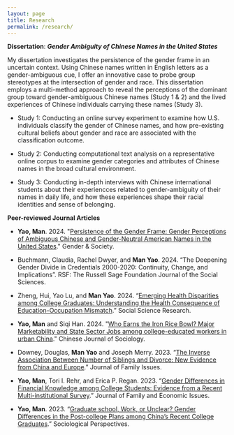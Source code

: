 ```yaml
---
layout: page
title: Research
permalink: /research/
---
```


**Dissertation**: ***Gender Ambiguity of Chinese Names in the United States***

My dissertation investigates the persistence of the gender frame in an uncertain context. Using Chinese names written in English letters as a gender-ambiguous cue, I offer an innovative case to probe group stereotypes at the intersection of gender and race. This dissertation employs a multi-method approach to reveal the perceptions of the dominant group toward gender-ambiguous Chinese names (Study 1 & 2) and the lived experiences of Chinese individuals carrying these names (Study 3).


* Study 1: Conducting an online survey experiment to examine how U.S. individuals classify the gender of Chinese names, and how pre-existing cultural beliefs about gender and race are associated with the classification outcome.

* Study 2: Conducting computational text analysis on a representative online corpus to examine gender categories and attributes of Chinese names in the broad cultural environment.

* Study 3: Conducting in-depth interviews with Chinese international students about their experiencces related to gender-ambiguity of their names in daily life, and how these experiences shape their racial identities and sense of belonging.


**Peer-reviewed Journal Articles**

* **Yao, Man**. 2024. "[Persistence of the Gender Frame: Gender Perceptions of Ambiguous Chinese and Gender-Neutral American Names in the United States](https://journals.sagepub.com/doi/10.1177/08912432241289956)." Gender & Society.

* Buchmann, Claudia, Rachel Dwyer, and **Man Yao**. 2024. “The Deepening Gender Divide in Credentials 2000-2020: Continuity, Change, and Implications”. RSF: The Russell Sage Foundation Journal of the Social Sciences.

* Zheng, Hui, Yao Lu, and **Man Yao**. 2024. “[Emerging Health Disparities among College Graduates: Understanding the Health Consequence of Education-Occupation Mismatch](https://www.sciencedirect.com/science/article/abs/pii/S0049089X24000371).” Social Science Research.
  
* **Yao, Man** and Siqi Han. 2024. "[Who Earns the Iron Rice Bowl? Major Marketability and State Sector Jobs among college-educated workers in urban China](https://journals.sagepub.com/doi/abs/10.1177/2057150X241237629)." Chinese Journal of Sociology.

* Downey, Douglas, **Man Yao** and Joseph Merry. 2023. “[The Inverse Association Between Number of Siblings and Divorce: New Evidence from China and Europe](https://journals.sagepub.com/doi/10.1177/0192513X231162977).” Journal of Family Issues.

* **Yao, Man**, Tori I. Rehr, and Erica P. Regan. 2023. “[Gender Differences in Financial Knowledge among College Students: Evidence from a Recent Multi-institutional Survey](https://doi.org/10.1007/s10834-022-09860-1).” Journal of Family and Economic Issues.

* **Yao, Man**. 2023. “[Graduate school, Work, or Unclear? Gender Differences in the Post-college Plans among China’s Recent College Graduates](https://doi.org/10.1177/07311214221124536).” Sociological Perspectives.

